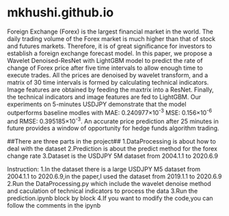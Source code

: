 # mkhushi.github.io
Foreign Exchange (Forex) is the largest financial market in the world. The daily trading volume of the Forex market is much higher than that of stock and futures markets. Therefore, it is of great significance for investors to establish a foreign exchange forecast model. In this paper, we propose a Wavelet Denoised-ResNet with LightGBM model to predict the rate of change of Forex price after five time intervals to allow enough time to execute trades. All the prices are denoised by wavelet transform, and a matrix of 30 time intervals is formed by calculating technical indicators. Image features are obtained by feeding the maxtrix into a ResNet. Finally, the technical indicators and image features are fed to LightGBM. Our experiments on 5-minutes USDJPY demonstrate that the model outperforms baseline modles with MAE: 0.240977×10<sup>-3</sup> MSE: 0.156×10<sup>-6</sup> and RMSE: 0.395185×10<sup>-3</sup>. An accurate price prediction after 25 minutes in future provides a window of opportunity for hedge funds algorithm trading.

##There are three parts in the project##
1.DataProcessing is about how to deal with the dataset
2.Prediction is about the predict method for the forex change rate
3.Dataset is the USDJPY 5M dataset from 2004.1.1 to 2020.6.9

Instruction:
1.In the dataset there is a large USDJPY M5 dataset from 2004.1.1 to 2020.6.9,in the paper,I used the dataset from 2019.1.1 to 2020.6.9
2.Run the DataProcessing.py which include the wavelet denoise method and caculation of technical indicators to process the data
3.Run the prediction.ipynb block by block
4.If you want to modify the code,you can follow the comments in the ipynb

